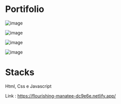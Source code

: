 # Portifolio

![image](https://user-images.githubusercontent.com/94013558/206813259-7165118c-8180-4990-a573-5e90f43f1498.png)

![image](https://user-images.githubusercontent.com/94013558/206813645-f1938d32-1eca-48cd-92dd-fdfef680c34c.png)

![image](https://user-images.githubusercontent.com/94013558/206813673-d8a596c7-07b2-41ea-9f79-4f64482eb965.png)

![image](https://user-images.githubusercontent.com/94013558/206813715-d323dd84-debd-4e7c-abd5-0c8b61ab8279.png)

# Stacks

Html, Css e Javascript

Link : https://flourishing-manatee-dc9e6e.netlify.app/



